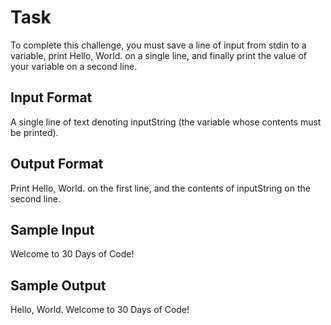 # Task
To complete this challenge, you must save a line of input from stdin to a variable, print Hello, World. on a single line, and finally print the value of your variable on a second line.
## Input Format
A single line of text denoting inputString (the variable whose contents must be printed).
## Output Format
Print Hello, World. on the first line, and the contents of inputString on the second line.
## Sample Input
Welcome to 30 Days of Code!
## Sample Output
Hello, World. 
Welcome to 30 Days of Code!
